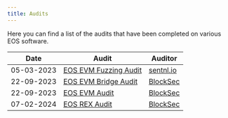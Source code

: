 ```yaml
---
title: Audits
---
```


Here you can find a list of the audits that have been completed on various EOS software.

| Date       | Audit                                                                       | Auditor                            |
|------------|-----------------------------------------------------------------------------|------------------------------------|
| 05-03-2023 | [EOS EVM Fuzzing Audit](/images/05_03_2023_eos_evm_fuzzing_audit_sentnl.pdf) | [sentnl.io](https://sentnl.io/)    |
| 22-09-2023 | [EOS EVM Bridge Audit](/images/22-09-2023-eos-evm-bridge-blocksec.pdf) | [BlockSec](https://blocksec.com/)  |
| 22-09-2023 | [EOS EVM Audit](/images/22-09-2023-eos-evm-blocksec.pdf)  | [BlockSec](https://blocksec.com/) |
| 07-02-2024 | [EOS REX Audit](/images/blocksec_eos_rex_v1.0-signed.pdf) | [BlockSec](https://blocksec.com/)  |
